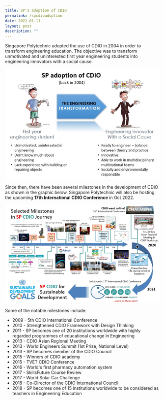 ```yaml
---
title: SP's adoption of CDIO
permalink: /spcdioadoption
date: 2022-01-11
layout: post
description: ""
---
```

Singapore Polytechnic adopted the use of CDIO in 2004 in order to transform engineering education. The objective was to transform unmotivated and uninterested first year engineering students into engineering innovators with a social cause.

![Alt text for image on Isomer site](/images/engineering-transformation.jpg)

Since then, there have been several milestones in the development of CDIO as shown in the graphic below. Singapore Polytechnic will also be hosting the upcoming **17th International CDIO Conference** in Oct 2022.

![Alt text for image on Isomer site](/images/sp-cdio-milestones.jpg)

Some of the notable milestones include:
* 2009 - 5th CDIO International Conference
* 2010 - Strengthened CDIO Framework with Design Thinking
* 2011 - SP becomes one of 20 institutions worldwide with highly regarded programmes of educational change in Engineering
* 2013 - CDIO Asian Regional Meeting
* 2013 - World Engineers Summit (1st Prize, National Level)
* 2013 - SP becomes member of the CDIO Council
* 2015 - Winners of CDIO academy
* 2015 - TVET CDIO Conference
* 2016 - World's first pharmacy automation system
* 2017 - SkillsFuture Course Review
* 2017 - World Solar Car Challenge
* 2018 - Co-Director of the CDIO International Council
* 2018 - SP becomes one of 15 institutions worldwide to be considered as teachers in Engineering Education